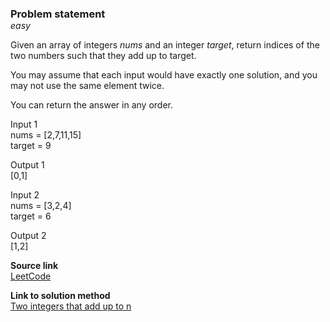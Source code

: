 ### Problem statement
<p class="d-tag">easy</p>

Given an array of integers *nums* and an integer *target*, return indices of the two numbers such that they add up to target.

You may assume that each input would have exactly one solution, and you may not use the same element twice.

You can return the answer in any order.

Input 1  
nums = [2,7,11,15]  
target = 9

Output 1  
[0,1]

Input 2  
nums = [3,2,4]  
target = 6

Output 2  
[1,2]

**Source link**  
[LeetCode](https://leetcode.com/problems/two-sum/)

**Link to solution method**  
[Two integers that add up to n](../../../methods/datastructures/array/06-find-two-numbers-add-up-to-n.md)


<style>
    h3 {
        margin-bottom: 0;
    }
    
    .d-tag {
        margin-top: 0;
        font-style: italic;
    }
</style>